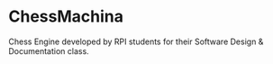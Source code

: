 # ChessMachina

Chess Engine developed by RPI students for their Software Design & Documentation class.

